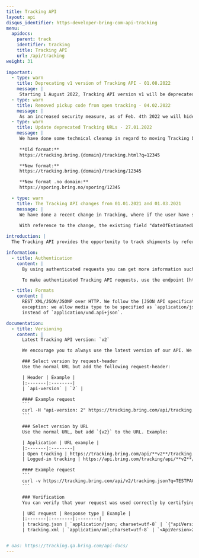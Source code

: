 ```yaml
---
title: Tracking API
layout: api
disqus_identifier: https-developer-bring-com-api-tracking
menu:
  apidocs:
    parent: track
    identifier: tracking
    title: Tracking API
    url: /api/tracking
weight: 31
 
important:
  - type: warn
    title: Deprecating v1 version of Tracking API - 01.08.2022
    message: |
     Starting 1 August 2022, Tracking API version v1 will be deprecated and the requests will be automatically forwarded to the latest version, v2.
  - type: warn
    title: Removed pickup code from open tracking - 04.02.2022
    message: |
     As an increased security measure, as of Feb. 4th 2022 we will hide the pickup code from open Tracking API. Logged in Tracking API will still contain the pickup code.
  - type: warn
    title: Update deprecated Tracking URLs - 27.01.2022
    message: |
     We have done some technical cleanup in regard to moving Tracking backend to Azure, specifically routing cleanups. For all domains (se, dk, com), please update the tracking link to the following format.
     
     **Old format:**  
     https://tracking.bring.{domain}/tracking.html?q=12345

     **New format:**  
     https://tracking.bring.{domain}/tracking/12345

     **New format .no domain:**  
     https://sporing.bring.no/sporing/12345

  - type: warn
    title: The Tracking API changes from 01.01.2021 and 01.03.2021
    message: |
     We have done a recent change in Tracking, where if the user have specified the wanted delivery date, then that date is set in the field for the estimated delivery date as well, as there is no point having to set estimation date which is different from the configured wanted delivery date.
     
     With reference to the change, the existing field "dateOfEstimatedDelivery" will have the correct information regarding delivery date and therefore, the field "dateOfDelivery" in the open as well as logged in Tracking API versions will be set to Blank from 01.Jan.2021 for backward compatibility and gradually be removed effective from date 01.Mar.2021.

introduction: |
  The Tracking API provides the opportunity to track shipments by reference, package or shipment number. It is an easy way to get shipment details and events and make them available for customers. The information available in this API is the same that is publicly available from the [Tracking website](http://tracking.bring.com/).

information:
  - title: Authentication
    content: |
      By using authenticated requests you can get more information such as price, name, address and signatures for proof of delivery. The rate limits are also less strict.

      To make authenticated Tracking API requests, use the endpoint [https://api.bring.com/tracking/api/](https://api.bring.com/tracking/api/). You also need an API key from Mybring. Steps for getting a key and description of headers can be found on the general API [Getting Started / Authentication](/api/#authentication) page.

  - title: Formats
    content: |
      REST XML/JSON/JSONP over HTTP. We follow the [JSON API specification](http://jsonapi.org/) with one
      exception: we allow media type to be specified as `application/json`
      instead of `application/vnd.api+json`.

documentation:
  - title: Versioning
    content: |
      Latest Tracking API version: `v2`

      We encourage you to always use the latest version of our API. We keep the previous version for some time so that you will get enough time to convert your application. This API supports versioning by two means.

      ### Select version by request-header
      Use the normal URL but add the following request-header:

      | Header | Example |
      |:-------|:--------|
      | `api-version` | `2` |

      #### Example request
      ```
      curl -H "api-version: 2" https://tracking.bring.com/api/tracking.json?q=TESTPACKAGE-AT-PICKUPPOINT
      ```

      ### Select version by URL
      Use the normal URL, but add `{v2}` to the URL. Example:

      | Application | URL example |
      |:-------|:--------|
      | Open tracking | https://tracking.bring.com/api/**v2**/tracking.json?q=TESTPACKAGE-AT-PICKUPPOINT |
      | Logged-in tracking | https://api.bring.com/tracking/api/**v2**/tracking.json?q=TESTPACKAGE-AT-PICKUPPOINT |

      #### Example request
      ```
      curl -v https://tracking.bring.com/api/v2/tracking.json?q=TESTPACKAGE-AT-PICKUPPOINT
      ```

      ### Verification
      You can verify that your request was used correctly by certifying that the response contains an element based on the request type:

      | URI request | Response type | Example |
      |:-------|:--------|:--------|
      | tracking.json | `application/json; charset=utf-8` | `{"apiVersion": "2"}` |
      | tracking.xml | `application/xml;charset=utf-8` | `<ApiVersion>2</ApiVersion>` |


# oas: https://tracking.qa.bring.com/api-docs/
---
```

